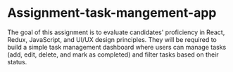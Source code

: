 # Assignment-task-mangement-app
The goal of this assignment is to evaluate candidates' proficiency in React, Redux, JavaScript, and UI/UX design principles. They will be required to build a simple task management dashboard where users can manage tasks (add, edit, delete, and mark as completed) and filter tasks based on their status.
